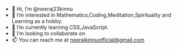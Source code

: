 - 👋 Hi, I’m @neeraj23kinnu
- 👀 I’m interested in Mathematics,Coding,Meditation,Spirituality and Learning as a hobby.
- 🌱 I’m currently learning CSS,JavaScript.
- 💞️ I’m looking to collaborate on 
- 📫 You can reach me at neerajkinnuofficial@gmail.com

<!---
neeraj23kinnu/neeraj23kinnu is a ✨ special ✨ repository because its `README.md` (this file) appears on your GitHub profile.
You can click the Preview link to take a look at your changes.
--->
